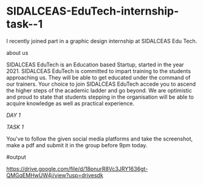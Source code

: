 # SIDALCEAS-EduTech-internship-task--1
I recently joined part in a graphic design internship at SIDALCEAS Edu Tech. 

about us

SIDALCEAS EduTech is an Education based Startup, started in the year 2021. SIDALCEAS EduTech is committed to impart training to the students approaching us. They will be able to get educated under the command of our trainers. Your choice to join SIDALCEAS EduTech accede you to ascend the higher steps of the academic ladder and go beyond. We are optimistic and proud to state that students stepping in the organisation will be able to acquire knowledge as well as practical experience.

*DAY 1* 

*TASK 1*

You've to follow the given social media platforms and take the screenshot, make a pdf and submit it in the group before 9pm today.

#output

https://drive.google.com/file/d/18pnurR8Vc3JRY1636gt-QMGqEMHwUW4j/view?usp=drivesdk
